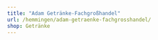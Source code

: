 ```yaml
---
title: "Adam Getränke-Fachgroßhandel"
url: /hemmingen/adam-getraenke-fachgrosshandel/
shop: Getränke
---
```

